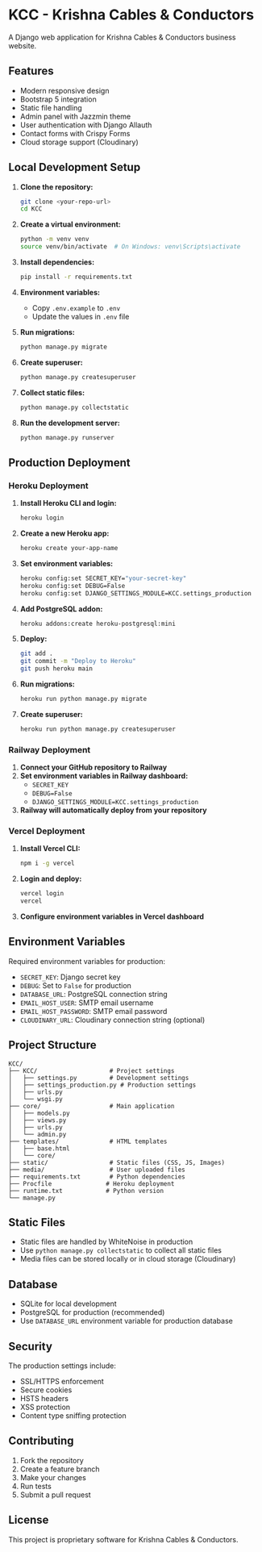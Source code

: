 # KCC - Krishna Cables & Conductors

A Django web application for Krishna Cables & Conductors business website.

## Features

- Modern responsive design
- Bootstrap 5 integration
- Static file handling
- Admin panel with Jazzmin theme
- User authentication with Django Allauth
- Contact forms with Crispy Forms
- Cloud storage support (Cloudinary)

## Local Development Setup

1. **Clone the repository:**
   ```bash
   git clone <your-repo-url>
   cd KCC
   ```

2. **Create a virtual environment:**
   ```bash
   python -m venv venv
   source venv/bin/activate  # On Windows: venv\Scripts\activate
   ```

3. **Install dependencies:**
   ```bash
   pip install -r requirements.txt
   ```

4. **Environment variables:**
   - Copy `.env.example` to `.env`
   - Update the values in `.env` file

5. **Run migrations:**
   ```bash
   python manage.py migrate
   ```

6. **Create superuser:**
   ```bash
   python manage.py createsuperuser
   ```

7. **Collect static files:**
   ```bash
   python manage.py collectstatic
   ```

8. **Run the development server:**
   ```bash
   python manage.py runserver
   ```

## Production Deployment

### Heroku Deployment

1. **Install Heroku CLI and login:**
   ```bash
   heroku login
   ```

2. **Create a new Heroku app:**
   ```bash
   heroku create your-app-name
   ```

3. **Set environment variables:**
   ```bash
   heroku config:set SECRET_KEY="your-secret-key"
   heroku config:set DEBUG=False
   heroku config:set DJANGO_SETTINGS_MODULE=KCC.settings_production
   ```

4. **Add PostgreSQL addon:**
   ```bash
   heroku addons:create heroku-postgresql:mini
   ```

5. **Deploy:**
   ```bash
   git add .
   git commit -m "Deploy to Heroku"
   git push heroku main
   ```

6. **Run migrations:**
   ```bash
   heroku run python manage.py migrate
   ```

7. **Create superuser:**
   ```bash
   heroku run python manage.py createsuperuser
   ```

### Railway Deployment

1. **Connect your GitHub repository to Railway**
2. **Set environment variables in Railway dashboard:**
   - `SECRET_KEY`
   - `DEBUG=False`
   - `DJANGO_SETTINGS_MODULE=KCC.settings_production`
3. **Railway will automatically deploy from your repository**

### Vercel Deployment

1. **Install Vercel CLI:**
   ```bash
   npm i -g vercel
   ```

2. **Login and deploy:**
   ```bash
   vercel login
   vercel
   ```

3. **Configure environment variables in Vercel dashboard**

## Environment Variables

Required environment variables for production:

- `SECRET_KEY`: Django secret key
- `DEBUG`: Set to `False` for production
- `DATABASE_URL`: PostgreSQL connection string
- `EMAIL_HOST_USER`: SMTP email username
- `EMAIL_HOST_PASSWORD`: SMTP email password
- `CLOUDINARY_URL`: Cloudinary connection string (optional)

## Project Structure

```
KCC/
├── KCC/                    # Project settings
│   ├── settings.py         # Development settings
│   ├── settings_production.py # Production settings
│   ├── urls.py
│   └── wsgi.py
├── core/                   # Main application
│   ├── models.py
│   ├── views.py
│   ├── urls.py
│   └── admin.py
├── templates/              # HTML templates
│   ├── base.html
│   └── core/
├── static/                 # Static files (CSS, JS, Images)
├── media/                  # User uploaded files
├── requirements.txt        # Python dependencies
├── Procfile               # Heroku deployment
├── runtime.txt            # Python version
└── manage.py
```

## Static Files

- Static files are handled by WhiteNoise in production
- Use `python manage.py collectstatic` to collect all static files
- Media files can be stored locally or in cloud storage (Cloudinary)

## Database

- SQLite for local development
- PostgreSQL for production (recommended)
- Use `DATABASE_URL` environment variable for production database

## Security

The production settings include:
- SSL/HTTPS enforcement
- Secure cookies
- HSTS headers
- XSS protection
- Content type sniffing protection

## Contributing

1. Fork the repository
2. Create a feature branch
3. Make your changes
4. Run tests
5. Submit a pull request

## License

This project is proprietary software for Krishna Cables & Conductors.
